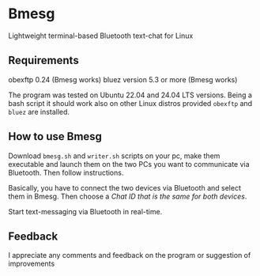# Bmesg
Lightweight terminal-based Bluetooth text-chat for Linux 
## Requirements
obexftp 0.24 (Bmesg works)
bluez version 5.3 or more (Bmesg works)

The program was tested on Ubuntu 22.04 and 24.04 LTS versions. Being a bash script it should work also on other Linux distros provided `obexftp` and `bluez` are installed.
## How to use Bmesg
Download `bmesg.sh` and `writer.sh` scripts on your pc, make them executable and launch them on the two PCs you want to communicate via Bluetooth. Then follow instructions.

Basically, you have to connect the two devices via Bluetooth and select them in Bmesg. Then choose a *Chat ID that is the same for both devices*.

Start text-messaging via Bluetooth in real-time.
## Feedback
I appreciate any comments and feedback on the program or suggestion of improvements
